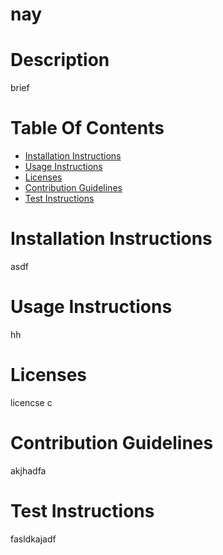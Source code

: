 
# nay
# Description
brief
# Table Of Contents

- [Installation Instructions](#installation-instructions)
- [Usage Instructions](#usage-instructions)
- [Licenses](#licenses)
- [Contribution Guidelines](#contribution-guidelines)
- [Test Instructions](#test-instructions)
# Installation Instructions

asdf
# Usage Instructions
hh
# Licenses
licencse c
# Contribution Guidelines
akjhadfa
# Test Instructions
fasldkajadf